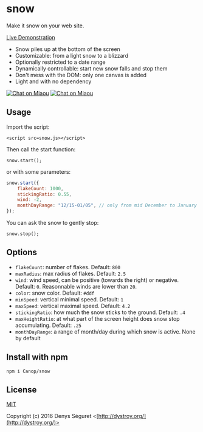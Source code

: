 # snow
Make it snow on your web site.

[Live Demonstration](https://Canop.github.io/snow/)

* Snow piles up at the bottom of the screen
* Customizable: from a light snow to a blizzard
* Optionally restricted to a date range
* Dynamically controllable: start new snow falls and stop them
* Don't mess with the DOM: only one canvas is added
* Light and with no dependency

[![Chat on Miaou](https://miaou.dystroy.org/static/shields/room-fr.svg?v=1)](https://miaou.dystroy.org/3)
[![Chat on Miaou](https://miaou.dystroy.org/static/shields/room-en.svg?v=1)](https://miaou.dystroy.org/8)

## Usage

Import the script:

    <script src=snow.js></script>

Then call the start function:

    snow.start();

or with some parameters:

```Javascript
snow.start({
    flakeCount: 1000,
    stickingRatio: 0.55,
    wind: -2,
    monthDayRange: "12/15-01/05", // only from mid December to January the 5
});
```

You can ask the snow to gently stop:

    snow.stop();

## Options

* `flakeCount`: number of flakes. Default: `800`
* `maxRadius`: max radius of flakes. Default: `2.5`
* `wind`: wind speed, can be positive (towards the right) or negative. Default: `0`. Reasonnable winds are lower than `20`.
* `color`: snow color. Default: `#ddf`
* `minSpeed`: vertical minimal speed. Default: `1`
* `maxSpeed`: vertical maximal speed. Default: `4.2`
* `stickingRatio`: how much the snow sticks to the ground. Default: `.4`
* `maxHeightRatio`: at what part of the screen height does snow stop accumulating. Default: `.25`
* `monthDayRange`: a range of month/day during which snow is active. None by default

## Install with npm

`npm i Canop/snow`

## License

[MIT](http://opensource.org/licenses/MIT)

Copyright (c) 2016 Denys Séguret <[http://dystroy.org/](http://dystroy.org/)>
